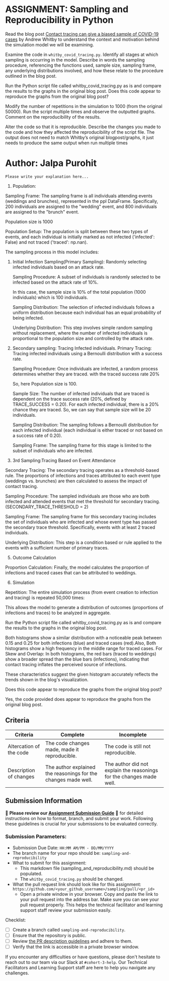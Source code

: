 # ASSIGNMENT: Sampling and Reproducibility in Python

Read the blog post [Contact tracing can give a biased sample of COVID-19 cases](https://andrewwhitby.com/2020/11/24/contact-tracing-biased/) by Andrew Whitby to understand the context and motivation behind the simulation model we will be examining.

Examine the code in `whitby_covid_tracing.py`. Identify all stages at which sampling is occurring in the model. Describe in words the sampling procedure, referencing the functions used, sample size, sampling frame, any underlying distributions involved, and how these relate to the procedure outlined in the blog post.

Run the Python script file called whitby_covid_tracing.py as is and compare the results to the graphs in the original blog post. Does this code appear to reproduce the graphs from the original blog post?


Modify the number of repetitions in the simulation to 1000 (from the original 50000). Run the script multiple times and observe the outputted graphs. Comment on the reproducibility of the results.

Alter the code so that it is reproducible. Describe the changes you made to the code and how they affected the reproducibility of the script file. The output does not need to match Whitby’s original blogpost/graphs, it just needs to produce the same output when run multiple times

# Author: Jalpa Purohit

```
Please write your explanation here...

```
1. Population:

Sampling Frame: The sampling frame is all individuals attending events (weddings and brunches), represented in the ppl DataFrame. Specifically, 200 individuals are assigned to the "wedding" event, and 800 individuals are assigned to the "brunch" event. 

Population size is 1000

Population Setup: The population is split between these two types of events, and each individual is initially marked as not infected ('infected': False) and not traced ('traced': np.nan).

The sampling process in this model includes:

1. Initial Infection Sampling(Primary Sampling): Randomly selecting infected individuals based on an attack rate.

   Sampling Procedure: A subset of individuals is randomly selected to be infected based on the    attack rate of 10%. 

   In this case, the sample size is 10% of the total population (1000 individuals) which is 100 individuals.

    Sampling Distribution: The selection of infected individuals follows a uniform distribution because each individual has an equal probability of being infected.

    Underlying Distribution: This step involves simple random sampling without replacement, where the number of infected individuals is proportional to the population size and controlled by the attack rate.

2. Secondary sampling: Tracing Infected individuals.
Primary Tracing: Tracing infected individuals using a Bernoulli distribution with a success rate.

    Sampling Procedure: Once individuals are infected, a random process determines whether they are traced. with the traced success rate 20%

    So, here Population size is 100. 

    Sample Size: The number of infected individuals that are traced is dependent on the trace success rate (20%, defined by TRACE_SUCCESS = 0.20). For each infected individual, there is a 20% chance they are traced. 
    So, we can say that sample size will be 20 individuals.

    Sampling Distribution: The sampling follows a Bernoulli distribution for each infected individual (each individual is either traced or not based on a success rate of 0.20).

    Sampling Frame: The sampling frame for this stage is limited to the subset of individuals who are infected.

3. 3rd Sampling:Tracing Based on Event Attendance

Secondary Tracing: The secondary tracing operates as a threshold-based rule. The proportions of infections and traces attributed to each event type (weddings vs. brunches) are then calculated to assess the impact of contact tracing.

Sampling Procedure: The sampled individuals are those who are both infected and attended events that met the threshold for secondary tracing. (SECONDARY_TRACE_THRESHOLD = 2)

Sampling Frame: The sampling frame for this secondary tracing includes the set of individuals who are infected and whose event type has passed the secondary trace threshold. Specifically, events with at least 2 traced individuals.

Underlying Distribution: This step is a condition based or rule applied to the events with a sufficient number of primary traces.

5. Outcome Calculation

Proportion Calculation: Finally, the model calculates the proportion of infections and traced cases that can be attributed to weddings. 

6. Simulation

Repetition: The entire simulation process (from event creation to infection and tracing) is repeated 50,000 times:

This allows the model to generate a distribution of outcomes (proportions of infections and traces) to be analyzed in aggregate.


Run the Python script file called whitby_covid_tracing.py as is and compare the results to the graphs in the original blog post. 

Both histograms show a similar distribution with a noticeable peak between 0.15 and 0.25 for both infections (blue) and traced cases (red).Also, Both histograms show a high frequency in the middle range for traced cases. For Skew and Overlap: In both histograms, the red bars (traced to weddings) show a broader spread than the blue bars (infections), indicating that contact tracing inflates the perceived source of infections.

These characteristics suggest the given histogram accurately reflects the trends shown in the blog's visualization.

Does this code appear to reproduce the graphs from the original blog post?

Yes, the code provided does appear to reproduce the graphs from the original blog post. 


## Criteria

|Criteria|Complete|Incomplete|
|--------|----|----|
|Altercation of the code|The code changes made, made it reproducible.|The code is still not reproducible.|
|Description of changes|The author explained the reasonings for the changes made well.|The author did not explain the reasonings for the changes made well.|

## Submission Information

🚨 **Please review our [Assignment Submission Guide](https://github.com/UofT-DSI/onboarding/blob/main/onboarding_documents/submissions.md)** 🚨 for detailed instructions on how to format, branch, and submit your work. Following these guidelines is crucial for your submissions to be evaluated correctly.

### Submission Parameters:
* Submission Due Date: `HH:MM AM/PM - DD/MM/YYYY`
* The branch name for your repo should be: `sampling-and-reproducibility`
* What to submit for this assignment:
    * This markdown file (sampling_and_reproducibility.md) should be populated.
    * The `whitby_covid_tracing.py` should be changed.
* What the pull request link should look like for this assignment: `https://github.com/<your_github_username>/sampling/pull/<pr_id>`
    * Open a private window in your browser. Copy and paste the link to your pull request into the address bar. Make sure you can see your pull request properly. This helps the technical facilitator and learning support staff review your submission easily.

Checklist:
- [ ] Create a branch called `sampling-and-reproducibility`.
- [ ] Ensure that the repository is public.
- [ ] Review [the PR description guidelines](https://github.com/UofT-DSI/onboarding/blob/main/onboarding_documents/submissions.md#guidelines-for-pull-request-descriptions) and adhere to them.
- [ ] Verify that the link is accessible in a private browser window.

If you encounter any difficulties or have questions, please don't hesitate to reach out to our team via our Slack at `#cohort-3-help`. Our Technical Facilitators and Learning Support staff are here to help you navigate any challenges.
